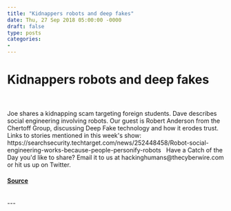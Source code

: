 ```yaml
---
title: "Kidnappers robots and deep fakes"
date: Thu, 27 Sep 2018 05:00:00 -0000
draft: false
type: posts
categories: 
- 
---
```

# Kidnappers robots and deep fakes

<br/>

<br/>
Joe shares a kidnapping scam targeting foreign students. Dave describes social engineering involving robots. Our guest is Robert Anderson from the Chertoff Group, discussing Deep Fake technology and how it erodes trust. Links to stories mentioned in this week's show: https://searchsecurity.techtarget.com/news/252448458/Robot-social-engineering-works-because-people-personify-robots   Have a Catch of the Day you'd like to share? Email it to us at hackinghumans@thecyberwire.com or hit us up on Twitter.

#### [Source](https://thecyberwire.com/podcasts/hacking-humans/18/notes)

<br/>
---
